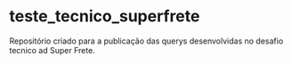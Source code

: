 # teste_tecnico_superfrete
Repositório criado para a publicação das querys desenvolvidas no desafio tecnico ad Super Frete.
